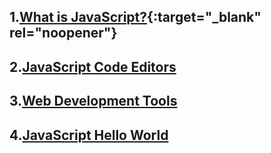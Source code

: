 ## 1.[What is JavaScript?](https://www.javascripttutorial.net/what-is-javascript/){:target="_blank" rel="noopener"}
## 2.[JavaScript Code Editors](https://www.javascripttutorial.net/javascript-code-editors/)
## 3.[Web Development Tools](https://www.javascripttutorial.net/web-development-tools/)
## 4.[JavaScript Hello World](https://www.javascripttutorial.net/javascript-hello-world/)